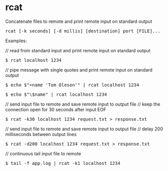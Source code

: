 # rcat
Concatenate files to remote and print remote input on standard output



<pre>rcat [-k seconds] [-d millis] [destination] port [FILE]...</pre>

Examples:

// read from standard input and print remote input on standard output
<pre>$ rcat localhost 1234 </pre>


// pipe message with single quotes and print remote input on standard output
<pre>$ echo $"+name 'Tom Oleson'" | rcat localhost 1234 </pre>
<pre>$ echo $"\$name" | rcat localhost 1234 </pre>

// send input file to remote and save remote input to output file
// keep the connection open for 30 seconds after input EOF
<pre>$ rcat -k30 localhost 1234 request.txt > response.txt</pre>


// send input file to remote and save remote input to output file
// delay 200 milliseconds between output lines
<pre>$ rcat -d200 localhost 1234 request.txt > response.txt</pre>

// continuous tail input file to remote
<pre>$ tail -f app.log | rcat -k1 localhost 1234</pre>



